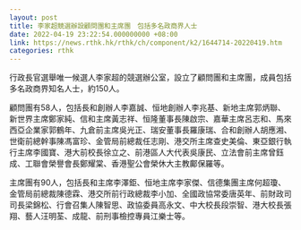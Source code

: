 ```yaml
---
layout: post
title: 李家超競選辦設顧問團和主席團　包括多名政商界人士
date: 2022-04-19 23:22:54.000000000 +08:00
link: https://news.rthk.hk/rthk/ch/component/k2/1644714-20220419.htm
categories: rthk
---
```


行政長官選舉唯一候選人李家超的競選辦公室，設立了顧問團和主席團，成員包括多名政商界知名人士，約150人。

顧問團有58人，包括長和創辦人李嘉誠、恒地創辦人李兆基、新地主席郭炳聯、新世界主席鄭家純、信和主席黃志祥、恒隆董事長陳啟宗、嘉華主席呂志和、馬來西亞企業家郭鶴年、九倉前主席吳光正、瑞安董事長羅康瑞、合和創辦人胡應湘、世衛前總幹事陳馮富珍、金管局前總裁任志剛、港交所主席查史美倫、東亞銀行執行主席李國寶、港大前校長徐立之、前港區人大代表吳康民、立法會前主席曾鈺成、工聯會榮譽會長鄭耀棠、香港聖公會榮休大主教鄺保羅等。

主席團有90人，包括長和主席李澤鉅、恒地主席李家傑、信德集團主席何超瓊、金管局前總裁陳德霖、港交所前行政總裁李小加、全國政協常委唐英年、前財政司司長梁錦松、行會召集人陳智思、政協委員高永文、中大校長段崇智、港大校長張翔、藝人汪明荃、成龍、前刑事檢控專員江樂士等。
